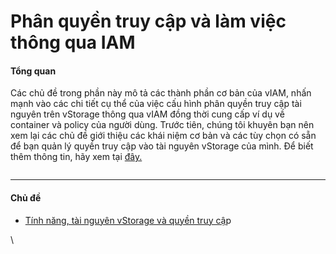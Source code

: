 # Phân quyền truy cập và làm việc thông qua IAM

#### Tổng quan <a href="#phanquyentruycapvalamviecthongquaiam-tongquan" id="phanquyentruycapvalamviecthongquaiam-tongquan"></a>

Các chủ đề trong phần này mô tả các thành phần cơ bản của vIAM, nhấn mạnh vào các chi tiết cụ thể của việc cấu hình phân quyền truy cập tài nguyên trên vStorage thông qua vIAM đồng thời cung cấp ví dụ về container và policy của người dùng. Trước tiên, chúng tôi khuyên bạn nên xem lại các chủ đề giới thiệu các khái niệm cơ bản và các tùy chọn có sẵn để bạn quản lý quyền truy cập vào tài nguyên vStorage của mình. Để biết thêm thông tin, hãy xem tại [đây.](https://docs.vngcloud.vn/pages/viewpage.action?pageId=59805240)

<figure><img src="https://docs.vngcloud.vn/download/attachments/49648909/image2023-6-14_15-24-24.png?version=1&#x26;modificationDate=1686731065000&#x26;api=v2" alt=""><figcaption></figcaption></figure>

***

#### Chủ đề <a href="#phanquyentruycapvalamviecthongquaiam-chude" id="phanquyentruycapvalamviecthongquaiam-chude"></a>

* [Tính năng, tài nguyên vStorage và quyền truy cậ](https://docs.vngcloud.vn/pages/viewpage.action?pageId=49648924\&src=contextnavpagetreemode)p

\
